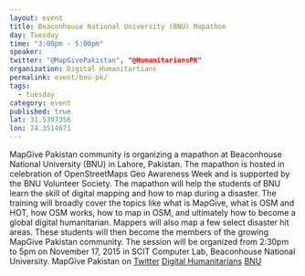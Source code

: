 ```yaml
---
layout: event
title: Beaconhouse National University (BNU) Mapathon
day: Tuesday
time: "3:00pm - 5:00pm"
speaker: 
twitter: "@MapGivePakistan", "@HumanitariansPK"
organization: Digital Humanitartians 
permalink: event/bnu-pk/
tags: 
  - tuesday
category: event
published: true
lat: 31.5397356
lon: 74.3514671
---
```


MapGive Pakistan community is organizing a mapathon at Beaconhouse National University (BNU) in Lahore, Pakistan. The mapathon is hosted in celebration of OpenStreetMaps Geo Awareness Week and is supported by the BNU Volunteer Society. The mapathon will help the students of BNU learn the skill of digital mapping and how to map during a disaster. The training will broadly cover the topics like what is MapGive, what is OSM and HOT, how OSM works, how to map in OSM, and ultimately how to become a global digital humanitarian. Mappers will also map a few select disaster hit areas. These students will then become the members of the growing MapGive Pakistan community. The session will be organized from 2:30pm to 5pm on November 17, 2015 in SCIT Computer Lab, Beaconhouse National University.
MapGive Pakistan on [Twitter](https://twitter.com/MapGivePakistan)
[Digital Humanitarians](http://digitalhumanitarian.pk)
[BNU](http://www.bnu.edu.pk/)
